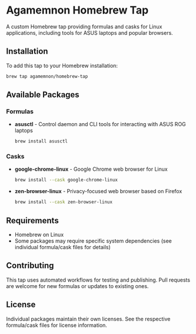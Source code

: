 # Agamemnon Homebrew Tap

A custom Homebrew tap providing formulas and casks for Linux applications, including tools for ASUS laptops and popular browsers.

## Installation

To add this tap to your Homebrew installation:

```bash
brew tap agamemnon/homebrew-tap
```

## Available Packages

### Formulas

- **asusctl** - Control daemon and CLI tools for interacting with ASUS ROG laptops
  ```bash
  brew install asusctl
  ```

### Casks

- **google-chrome-linux** - Google Chrome web browser for Linux
  ```bash
  brew install --cask google-chrome-linux
  ```

- **zen-browser-linux** - Privacy-focused web browser based on Firefox
  ```bash
  brew install --cask zen-browser-linux
  ```

## Requirements

- Homebrew on Linux
- Some packages may require specific system dependencies (see individual formula/cask files for details)

## Contributing

This tap uses automated workflows for testing and publishing. Pull requests are welcome for new formulas or updates to existing ones.

## License

Individual packages maintain their own licenses. See the respective formula/cask files for license information.
